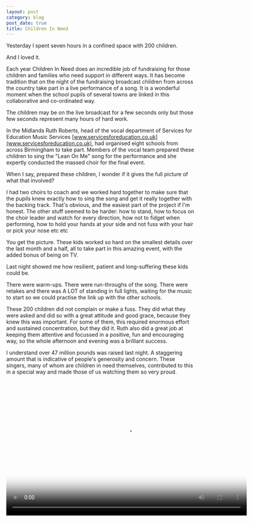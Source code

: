 ```yaml
---
layout: post
category: blog
post_date: true
title: Children In Need 
---
```


Yesterday I spent seven hours in a confined space with 200 children. 

And I loved it.

Each year Children In Need does an incredible job of fundraising for those children and families who need support in different ways. It has become tradition that on the night of the fundraising broadcast children from across the country take part in a live performance of a song. It is a wonderful moment when the school pupils of several towns are linked in this collaborative and co-ordinated way. 

The children may be on the live broadcast for a few seconds only but those few seconds represent many hours of hard work. 

In the Midlands Ruth Roberts, head of the vocal department of Services for Education Music Services [www.servicesforeducation.co.uk](www.servicesforeducation.co.uk), had organised eight schools from across Birmingham to take part. Members of the vocal team prepared these children to sing the "Lean On Me" song for the performance and she expertly conducted the massed choir for the final event. 

When I say, prepared these children, I wonder if it gives the full picture of what that involved?

I had two choirs to coach and we worked hard together to make sure that the pupils knew exactly how to sing the song and get it really together with the backing track. That's obvious, and the easiest part of the project if I'm honest. The other stuff seemed to be harder: how to stand, how to focus on the choir leader and watch for every direction, how not to fidget when performing, how to hold your hands at your side and not fuss with your hair or pick your nose etc etc 

You get the picture. These kids worked so hard on the smallest details over the last month and a half, all to take part in this amazing event, with the added bonus of being on TV.

Last night showed me how resilient, patient and long-suffering these kids could be. 

There were warm-ups. There were run-throughs of the song. There were retakes and there was A LOT of standing in full lights, waiting for the music to start so we could practise the link up with the other schools. 

These 200 children did not complain or make a fuss. They did what they were asked and did so with a great attitude and good grace, because they knew this was important. For some of them, this required enormous effort and sustained concentration, but they did it. Ruth also did a great job at keeping them attentive and focussed in a positive, fun and encouraging way, so the whole afternoon and evening was a brilliant success.

I understand over 47 million pounds was raised last night. A staggering amount that is indicative of people's generosity and concern. These singers, many of whom are children in need themselves, contributed to this in a special way and made those of us watching them so very proud.
  
<video width="640" height="360" controls poster="/public/files/cin-choir-poster.jpg" preload="auto">
	<source src="/public/files/cin-choir-480.mp4" type="video/mp4">
	<source src="/public/files/cin-choir-480.ogv" type="video/ogg">
	<p>
      To view this video please enable JavaScript, and consider upgrading to a web browser that supports HTML5 video.
    </p>
</video>
